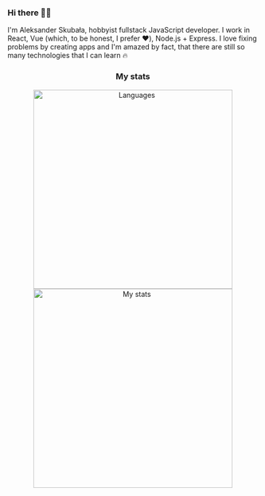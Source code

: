 ### Hi there 👋🤟

I'm Aleksander Skubała, hobbyist fullstack JavaScript developer. I work in React, Vue (which, to be honest, I prefer ❤️), Node.js + Express. I love fixing problems by creating apps and I'm amazed by fact, that there are still so many technologies that I can learn 🔥

<h3 align="center">My stats</h3>

<p align="center">
  <img src="https://github-readme-stats.vercel.app/api/top-langs/?username=AleksanderSkubala&layout=compact" width="400" alt="Languages" /><br />
  <img src="https://github-readme-stats.vercel.app/api?username=AleksanderSkubala&count_private=true&theme=nightowl&show_icons=true" width="400" alt="My stats" />
</p>
